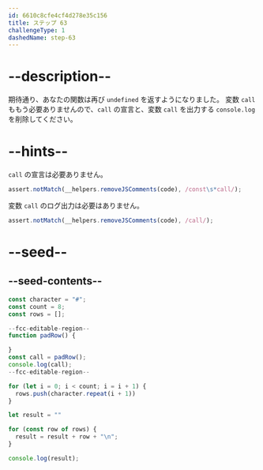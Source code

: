 ```yaml
---
id: 6610c8cfe4cf4d278e35c156
title: ステップ 63
challengeType: 1
dashedName: step-63
---
```


# --description--

期待通り、あなたの関数は再び `undefined` を返すようになりました。 変数 `call` ももう必要ありませんので、`call` の宣言と、変数 `call` を出力する `console.log` を削除してください。

# --hints--

`call` の宣言は必要ありません。

```js
assert.notMatch(__helpers.removeJSComments(code), /const\s*call/);
```

変数 `call` のログ出力は必要はありません。

```js
assert.notMatch(__helpers.removeJSComments(code), /call/);
```

# --seed--

## --seed-contents--

```js
const character = "#";
const count = 8;
const rows = [];

--fcc-editable-region--
function padRow() {

}
const call = padRow();
console.log(call);
--fcc-editable-region--

for (let i = 0; i < count; i = i + 1) {
  rows.push(character.repeat(i + 1))
}

let result = ""

for (const row of rows) {
  result = result + row + "\n";
}

console.log(result);
```
